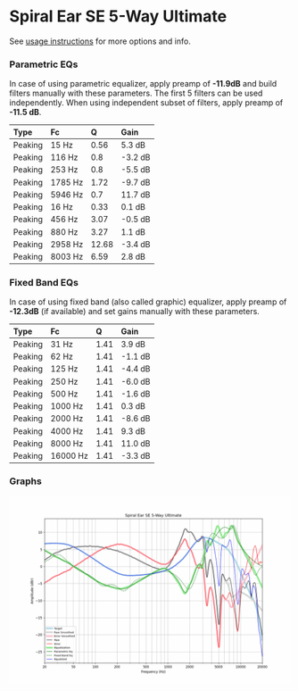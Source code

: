 # Spiral Ear SE 5-Way Ultimate
See [usage instructions](https://github.com/jaakkopasanen/AutoEq#usage) for more options and info.

### Parametric EQs
In case of using parametric equalizer, apply preamp of **-11.9dB** and build filters manually
with these parameters. The first 5 filters can be used independently.
When using independent subset of filters, apply preamp of **-11.5 dB**.

| Type    | Fc      |     Q | Gain    |
|:--------|:--------|:------|:--------|
| Peaking | 15 Hz   |  0.56 | 5.3 dB  |
| Peaking | 116 Hz  |  0.8  | -3.2 dB |
| Peaking | 253 Hz  |  0.8  | -5.5 dB |
| Peaking | 1785 Hz |  1.72 | -9.7 dB |
| Peaking | 5946 Hz |  0.7  | 11.7 dB |
| Peaking | 16 Hz   |  0.33 | 0.1 dB  |
| Peaking | 456 Hz  |  3.07 | -0.5 dB |
| Peaking | 880 Hz  |  3.27 | 1.1 dB  |
| Peaking | 2958 Hz | 12.68 | -3.4 dB |
| Peaking | 8003 Hz |  6.59 | 2.8 dB  |

### Fixed Band EQs
In case of using fixed band (also called graphic) equalizer, apply preamp of **-12.3dB**
(if available) and set gains manually with these parameters.

| Type    | Fc       |    Q | Gain    |
|:--------|:---------|:-----|:--------|
| Peaking | 31 Hz    | 1.41 | 3.9 dB  |
| Peaking | 62 Hz    | 1.41 | -1.1 dB |
| Peaking | 125 Hz   | 1.41 | -4.4 dB |
| Peaking | 250 Hz   | 1.41 | -6.0 dB |
| Peaking | 500 Hz   | 1.41 | -1.6 dB |
| Peaking | 1000 Hz  | 1.41 | 0.3 dB  |
| Peaking | 2000 Hz  | 1.41 | -8.6 dB |
| Peaking | 4000 Hz  | 1.41 | 9.3 dB  |
| Peaking | 8000 Hz  | 1.41 | 11.0 dB |
| Peaking | 16000 Hz | 1.41 | -3.3 dB |

### Graphs
![](./Spiral%20Ear%20SE%205-Way%20Ultimate.png)